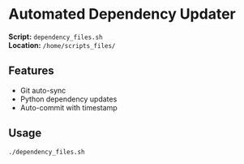 # Automated Dependency Updater

**Script:** `dependency_files.sh`  
**Location:** `/home/scripts_files/`

## Features
- Git auto-sync
- Python dependency updates  
- Auto-commit with timestamp

## Usage
```bash
./dependency_files.sh
